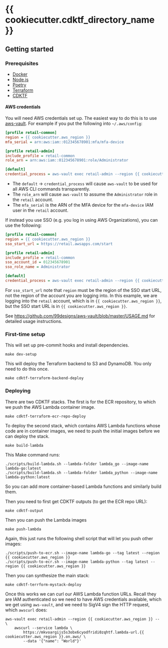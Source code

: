# {{ cookiecutter.cdktf_directory_name }}

## Getting started

### Prerequisites

- [Docker](https://docs.docker.com/get-docker/)
- [Node.js](https://nodejs.org/en/download/package-manager/)
- [Poetry](https://python-poetry.org/docs/#installation)
- [Terraform](https://learn.hashicorp.com/tutorials/terraform/install-cli)
- [CDKTF](https://learn.hashicorp.com/tutorials/terraform/cdktf-install)

#### AWS credentials

You will need AWS credentials set up. The easiest way to do this is to
use [aws-vault](https://github.com/99designs/aws-vault). For example if you put the following into `~/.aws/config`:

```ini
[profile retail-common]
region = {{ cookiecutter.aws_region }}
mfa_serial = arn:aws:iam::012345678901:mfa/mfa-device

[profile retail-admin]
include_profile = retail-common
role_arn = arn:aws:iam::012345678901:role/Administrator

[default]
credential_process = aws-vault exec retail-admin --region {{ cookiecutter.aws_region }} --json
```

- The `default` -> `credential_process` will cause `aws-vault` to be used for all AWS CLI commands transparently.
- The `role_arn` will cause `aws-vault` to assume the `Administrator` role in the `retail` account.
- The `mfa_serial` is the ARN of the MFA device for the `mfa-device` IAM user in the `retail` account.

If instead you use SSO (e.g. you log in using AWS Organizations), you can use the following:

```ini
[profile retail-common]
region = {{ cookiecutter.aws_region }}
sso_start_url = https://retail.awsapps.com/start

[profile retail-admin]
include_profile = retail-common
sso_account_id = 012345678901
sso_role_name = Administrator

[default]
credential_process = aws-vault exec retail-admin --region {{ cookiecutter.aws_region }} --json
```

For `sso_start_url` note that `region` must be the region of the SSO start URL, not the region of the account you are
logging into. In this example, we are logging into the `retail` account, which is in `{{ cookiecutter.aws_region }}`, but the SSO start URL
is in `{{ cookiecutter.aws_region }}`.

See https://github.com/99designs/aws-vault/blob/master/USAGE.md for detailed usage instructions.

### First-time setup

This will set up pre-commit hooks and install dependencies.

```shell
make dev-setup
```

This will deploy the Terraform backend to S3 and DynamoDB. You only need to do this once.

```shell
make cdktf-terraform-backend-deploy
```

### Deploying

There are two CDKTF stacks. The first is for the ECR repository, to which we push the AWS Lambda container image.

```shell
make cdktf-terraform-ecr-repo-deploy
```

To deploy the second stack, which contains AWS Lambda functions whose code are in container images, we
need to push the initial images before we can deploy the stack.

```shell
make build-lambda
```

This Make command runs:

```shell
./scripts/build-lambda.sh --lambda-folder lambda_go --image-name lambda-go:latest
./scripts/build-lambda.sh --lambda-folder lambda_python --image-name lambda-python:latest
```

So you can add more container-based Lambda functions and similarly build them.

Then you need to first get CDKTF outputs (to get the ECR repo URL):

```shell
make cdktf-output
```

Then you can push the Lambda images

```shell
make push-lambda
```

Again, this just runs the following shell script that will let you push other images:

```shell
./scripts/push-to-ecr.sh --image-name lambda-go --tag latest --region {{ cookiecutter.aws_region }}
./scripts/push-to-ecr.sh --image-name lambda-python --tag latest --region {{ cookiecutter.aws_region }}
```

Then you can synthesize the main stack:

```shell
make cdktf-terrform-mystack-deploy
```

Once this works we can curl our AWS Lambda function URLs. Recall they are IAM authenticated so we need
to have AWS credentials available, which we get using `aws-vault`, and we need to SigV4 sign the HTTP
request, which `awscurl` does:

```shell
aws-vault exec retail-admin --region {{ cookiecutter.aws_region }} -- \
    awscurl --service lambda \
        https://mkvoargijs5s3obx6cyodfridi0zqhtf.lambda-url.{{ cookiecutter.aws_region }}.on.aws/ \
        --data '{"name": "World"}'
```
